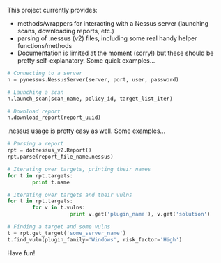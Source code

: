 This project currently provides:

*  methods/wrappers for interacting with a Nessus server (launching scans, downloading reports, etc.)
*  parsing of .nessus (v2) files, including some real handy helper functions/methods
*  Documentation is limited at the moment (sorry!) but these should be pretty self-explanatory. Some quick examples...

```python
# Connecting to a server
n = pynessus.NessusServer(server, port, user, password)

# Launching a scan
n.launch_scan(scan_name, policy_id, target_list_iter)

# Download report
n.download_report(report_uuid)
```

.nessus usage is pretty easy as well. Some examples...

```python
# Parsing a report
rpt = dotnessus_v2.Report()
rpt.parse(report_file_name.nessus)

# Iterating over targets, printing their names
for t in rpt.targets:
        print t.name

# Iterating over targets and their vulns
for t in rpt.targets:
        for v in t.vulns:
                    print v.get('plugin_name'), v.get('solution')

# Finding a target and some vulns
t = rpt.get_target('some_server_name')
t.find_vuln(plugin_family='Windows', risk_factor='High')
```

Have fun!

